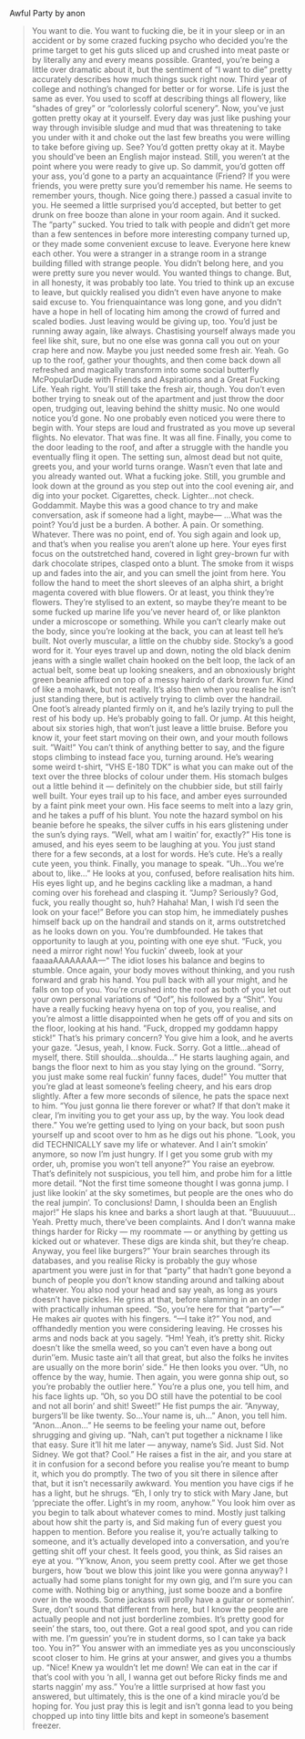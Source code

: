Awful Party by anon

>You want to die. You want to fucking die, be it in your sleep or in an accident or by some crazed fucking psycho who decided you’re the prime target to get his guts sliced up and crushed into meat paste or by literally any and every means possible.
>Granted, you’re being a little over dramatic about it, but the sentiment of “I want to die” pretty accurately describes how much things suck right now.
>Third year of college and nothing’s changed for better or for worse. Life is just the same as ever. You used to scoff at describing things all flowery, like “shades of grey” or “colorlessly colorful scenery”.
>Now, you’ve just gotten pretty okay at it yourself. Every day was just like pushing your way through invisible sludge and mud that was threatening to take you under with it and choke out the last few breaths you were willing to take before giving up.
>See? You’d gotten pretty okay at it. Maybe you should’ve been an English major instead.
>Still, you weren’t at the point where you were ready to give up. So dammit, you’d gotten off your ass, you’d gone to a party an acquaintance (Friend? If you were friends, you were pretty sure you’d remember his name. He seems to remember yours, though. Nice going there.) passed a casual invite to you. He seemed a little surprised you’d accepted, but better to get drunk on free booze than alone in your room again.
>And it sucked. The “party” sucked. You tried to talk with people and didn’t get more than a few sentences in before more interesting company turned up, or they made some convenient excuse to leave.
>Everyone here knew each other. You were a stranger in a strange room in a strange building filled with strange people.
>You didn’t belong here, and you were pretty sure you never would. You wanted things to change. But, in all honesty, it was probably too late. 
>You tried to think up an excuse to leave, but quickly realised you didn’t even have anyone to make said excuse to. You frienquaintance was long gone, and you didn’t have a hope in hell of locating him among the crowd of furred and scaled bodies.
>Just leaving would be giving up, too. You’d just be running away again, like always. Chastising yourself always made you feel like shit, sure, but no one else was gonna call you out on your crap here and now.
>Maybe you just needed some fresh air. Yeah. Go up to the roof, gather your thoughts, and then come back down all refreshed and magically transform into some social butterfly McPopularDude with Friends and Aspirations and a Great Fucking Life.
>Yeah right. You’ll still take the fresh air, though.
>You don’t even bother trying to sneak out of the apartment and just throw the door open, trudging out, leaving behind the shitty music. No one would notice you’d gone. No one probably even noticed you were there to begin with.
>Your steps are loud and frustrated as you move up several flights. No elevator. That was fine. It was all fine.
>Finally, you come to the door leading to the roof, and after a struggle with the handle you eventually fling it open. The setting sun, almost dead but not quite, greets you, and your world turns orange.
>Wasn’t even that late and you already wanted out. What a fucking joke.
>Still, you grumble and look down at the ground as you step out into the cool evening air, and dig into your pocket. Cigarettes, check. Lighter…not check. Goddammit.
>Maybe this was a good chance to try and make conversation, ask if someone had a light, maybe—
>…What was the point? You’d just be a burden. A bother. A pain. Or something. Whatever. There was no point, end of.
>You sigh again and look up, and that’s when you realise you aren’t alone up here.
>Your eyes first focus on the outstretched hand, covered in light grey-brown fur with dark chocolate stripes, clasped onto a blunt. The smoke from it wisps up and fades into the air, and you can smell the joint from here.
>You follow the hand to meet the short sleeves of an alpha shirt, a bright magenta covered with blue flowers. Or at least, you think they’re flowers. They’re stylised to an extent, so maybe they’re meant to be some fucked up marine life you’ve never heard of, or like plankton under a microscope or something. 
>While you can’t clearly make out the body, since you’re looking at the back, you can at least tell he’s built. Not overly muscular, a little on the chubby side. Stocky’s a good word for it. Your eyes travel up and down, noting the old black denim jeans with a single wallet chain hooked on the belt loop, the lack of an actual belt, some beat up looking sneakers, and an obnoxiously bright green beanie affixed on top of a messy hairdo of dark brown fur. Kind of like a mohawk, but not really. 
>It’s also then when you realise he isn’t just standing there, but is actively trying to climb over the handrail. One foot’s already planted firmly on it, and he’s lazily trying to pull the rest of his body up.
>He’s probably going to fall. Or jump. At this height, about six stories high, that won’t just leave a little bruise.
>Before you know it, your feet start moving on their own, and your mouth follows suit.
>”Wait!” You can’t think of anything better to say, and the figure stops climbing to instead face you, turning around.
>He’s wearing some weird t-shirt, “VHS E-180 TDK” is what you can make out of the text over the three blocks of colour under them. His stomach bulges out a little behind it — definitely on the chubbier side, but still fairly well built.
>Your eyes trail up to his face, and amber eyes surrounded by a faint pink meet your own. His face seems to melt into a lazy grin, and he takes a puff of his blunt. You note the hazard symbol on his beanie before he speaks, the silver cuffs in his ears glistening under the sun’s dying rays. 
>”Well, what am I waitin’ for, exactly?” His tone is amused, and his eyes seem to be laughing at you. You just stand there for a few seconds, at a lost for words.
>He’s cute. He’s a really cute yeen, you think.
>Finally, you manage to speak. “Uh…You we’re about to, like…”
>He looks at you, confused, before realisation hits him. His eyes light up, and he begins cackling like a madman, a hand coming over his forehead and clasping it. “Jump? Seriously? God, fuck, you really thought so, huh? Hahaha! Man, I wish I’d seen the look on your face!”
>Before you can stop him, he immediately pushes himself back up on the handrail and stands on it, arms outstretched as he looks down on you.
>You’re dumbfounded. He takes that opportunity to laugh at you, pointing with one eye shut. “Fuck, you need a mirror right now! You fuckin’ dweeb, look at your faaaaAAAAAAAA—“
>The idiot loses his balance and begins to stumble. Once again, your body moves without thinking, and you rush forward and grab his hand. You pull back with all your might, and he falls on top of you. You’re crushed into the roof as both of you let out your own personal variations of “Oof”, his followed by a “Shit”.
>You have a really fucking heavy hyena on top of you, you realise, and you’re almost a little disappointed when he gets off of you and sits on the floor, looking at his hand.
>”Fuck, dropped my goddamn happy stick!”
>That’s his primary concern? You give him a look, and he averts your gaze.
>”Jesus, yeah, I know. Fuck. Sorry. Got a little…ahead of myself, there. Still shoulda…shoulda…”
>He starts laughing again, and bangs the floor next to him as you stay lying on the ground.
>”Sorry, you just make some real fuckin’ funny faces, dude!” 
>You mutter that you’re glad at least someone’s feeling cheery, and his ears drop slightly.
>After a few more seconds of silence, he pats the space next to him. “You just gonna lie there forever or what? If that don’t make it clear, I’m inviting you to get your ass up, by the way. You look dead there.”
>You we’re getting used to lying on your back, but soon push yourself up and scoot over to hm as he digs out his phone.
>”Look, you did TECHNICALLY save my life or whatever. And I ain’t smokin’ anymore, so now I’m just hungry. If I get you some grub with my order, uh, promise you won’t tell anyone?”
>You raise an eyebrow. That’s definitely not suspicious, you tell him, and probe him for a little more detail.
>”Not the first time someone thought I was gonna jump. I just like lookin’ at the sky sometimes, but people are the ones who do the real jumpin’. To conclusions! Damn, I shoulda been an English major!” He slaps his knee and barks a short laugh at that.
>”Buuuuuut…Yeah. Pretty much, there’ve been complaints. And I don’t wanna make things harder for Ricky — my roommate — or anything by getting us kicked out or whatever. These digs are kinda shit, but they’re cheap. Anyway, you feel like burgers?”
>Your brain searches through its databases, and you realise Ricky is probably the guy whose apartment you were just in for that “party” that hadn’t gone beyond a bunch of people you don’t know standing around and talking about whatever. 
>You also nod your head and say yeah, as long as yours doesn’t have pickles.
>He grins at that, before slamming in an order with practically inhuman speed. “So, you’re here for that “party”—“ He makes air quotes with his fingers. “—I take it?”
>You nod, and offhandedly mention you were considering leaving. He crosses his arms and nods back at you sagely. “Hm! Yeah, it’s pretty shit. Ricky doesn’t like the smella weed, so you can’t even have a bong out durin’’em. Music taste ain’t all that great, but also the folks he invites are usually on the more borin’ side.”
>He then looks you over. “Uh, no offence by the way, humie. Then again, you were gonna ship out, so you’re probably the outlier here.”
>You’re a plus one, you tell him, and his face lights up.
>”Oh, so you DO still have the potential to be cool and not all borin’ and shit! Sweet!” He fist pumps the air.
>”Anyway, burgers’ll be like twenty. So…Your name is, uh…”
>Anon, you tell him. “Anon…Anon…” He seems to be feeling your name out, before shrugging and giving up. “Nah, can’t put together a nickname I like that easy. Sure it’ll hit me later — anyway, name’s Sid. Just Sid. Not Sidney. We got that? Cool.” He raises a fist in the air, and you stare at it in confusion for a second before you realise you’re meant to bump it, which you do promptly.
>The two of you sit there in silence after that, but it isn’t necessarily awkward. You mention you have cigs if he has a light, but he shrugs. “Eh, I only try to stick with Mary Jane, but ‘ppreciate the offer. Light’s in my room, anyhow.”
>You look him over as you begin to talk about whatever comes to mind. Mostly just talking about how shit the party is, and Sid making fun of every guest you happen to mention.
>Before you realise it, you’re actually talking to someone, and it’s actually developed into a conversation, and you’re getting shit off your chest.
>It feels good, you think, as Sid raises an eye at you. “Y’know, Anon, you seem pretty cool. After we get those burgers, how ‘bout we blow this joint like you were gonna anyway? I actually had some plans tonight for my own gig, and I’m sure you can come with. Nothing big or anything, just some booze and a bonfire over in the woods. Some jackass will prolly have a guitar or somethin’. Sure, don’t sound that different from here, but I know the people are actually people and not just borderline zombies. It’s pretty good for seein’ the stars, too, out there. Got a real good spot, and you can ride with me. I’m guessin’ you’re in student dorms, so I can take ya back too. You in?”
>You answer with an immediate yes as you unconsciously scoot closer to him. He grins at your answer, and gives you a thumbs up. “Nice! Knew ya wouldn’t let me down! We can eat in the car if that’s cool with you ‘n all, I wanna get out before Ricky finds me and starts naggin’ my ass.”
>You’re a little surprised at how fast you answered, but ultimately, this is the one of a kind miracle you’d be hoping for.
>You just pray this is legit and isn’t gonna lead to you being chopped up into tiny little bits and kept in someone’s basement freezer.
